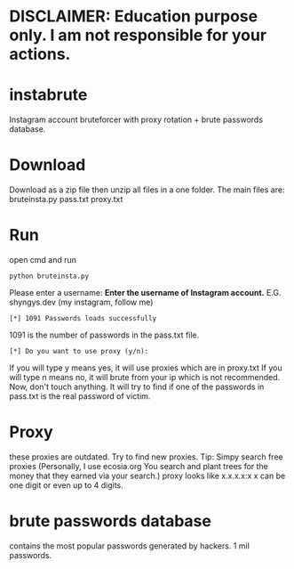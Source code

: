 # DISCLAIMER: Education purpose only. I am not responsible for your actions.

# instabrute
Instagram account bruteforcer with proxy rotation + brute passwords database.
# Download
Download as a zip file then unzip all files in a one folder.
The main files are: bruteinsta.py pass.txt proxy.txt
# Run
open cmd and run 
```
python bruteinsta.py
```
Please enter a username:
**Enter the username of Instagram account.** E.G. shyngys.dev (my instagram, follow me)
```
[*] 1091 Passwords loads successfully
```
1091 is the number of passwords in the pass.txt file.
```
[*] Do you want to use proxy (y/n):
```
If you will type y means yes, it will use proxies which are in proxy.txt 
If you will type n means no, it will brute from your ip which is not recommended.
Now, don't touch anything. It will try to find if one of the passwords in pass.txt is the real password of victim.

# Proxy
these proxies are outdated. Try to find new proxies. 
Tip: Simpy search free proxies (Personally, I use ecosia.org You search and plant trees for the money that they earned via your search.)
proxy looks like x.x.x.x:x
x can be one digit or even up to 4 digits.

# brute passwords database
contains the most popular passwords generated by hackers. 1 mil passwords.
